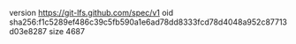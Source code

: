 version https://git-lfs.github.com/spec/v1
oid sha256:f1c5289ef486c39c5fb590a1e6ad78dd8333fcd78d4048a952c87713d03e8287
size 4687

